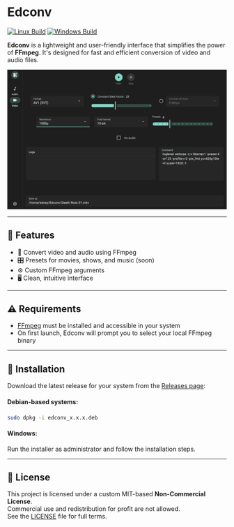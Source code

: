 # Edconv

[![Linux Build](https://github.com/edneyosf/Edconv/actions/workflows/linux-build.yml/badge.svg)](https://github.com/edneyosf/Edconv/actions/workflows/linux-build.yml)
[![Windows Build](https://github.com/edneyosf/Edconv/actions/workflows/windows-build.yml/badge.svg)](https://github.com/edneyosf/Edconv/actions/workflows/windows-build.yml)

**Edconv** is a lightweight and user-friendly interface that simplifies the power of **FFmpeg**. It's designed for fast and efficient conversion of video and audio files.

![Application Preview](assets/edconv.webp)

---

## 🚀 Features

- 🎥 Convert video and audio using FFmpeg
- 🎛️ Presets for movies, shows, and music (soon)
- ⚙️ Custom FFmpeg arguments
- 🖥️ Clean, intuitive interface

---

## ⚠️ Requirements

- [FFmpeg](https://ffmpeg.org/download.html) must be installed and accessible in your system
- On first launch, Edconv will prompt you to select your local FFmpeg binary

---

## 🔧 Installation

Download the latest release for your system from the [Releases page](https://github.com/seu-usuario/edconv/releases):

#### Debian-based systems:  
```bash
sudo dpkg -i edconv_x.x.x.deb
```

#### Windows:  

Run the installer as administrator and follow the installation steps.

---

## 📖 License

This project is licensed under a custom MIT-based **Non-Commercial License**.  
Commercial use and redistribution for profit are not allowed.  
See the [LICENSE](./LICENSE) file for full terms.
